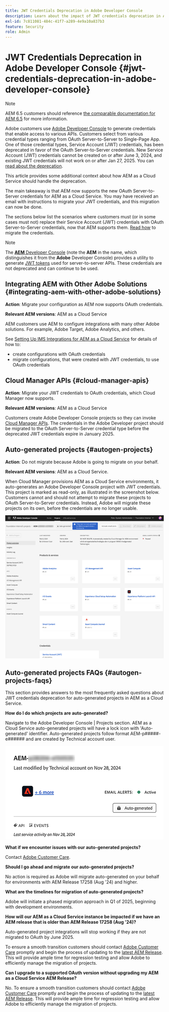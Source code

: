 ```yaml
---
title: JWT Credentials Deprecation in Adobe Developer Console
description: Learn about the impact of JWT credentials deprecation in Adobe Developer Console on AEM.
exl-id: 7c811081-484c-41f7-a289-4e9a10a837b3
feature: Security
role: Admin
---
```

# JWT Credentials Deprecation in Adobe Developer Console {#jwt-credentials-deprecation-in-adobe-developer-console}

>[!NOTE]
>
>AEM 6.5 customers should reference [the comparable documentation for AEM 6.5](https://experienceleague.adobe.com/en/docs/experience-manager-65/content/security/jwt-credentials-deprecation-in-adobe-developer-console) for more information.

Adobe customers use [Adobe Developer Console](https://developer.adobe.com/console) to generate credentials that enable access to various APIs. Customers select from various credential types ranging from OAuth Server-to-Server to Single-Page App. One of those credential types, Service Account (JWT) credentials, has been deprecated in favor of the OAuth Server-to-Server credentials. New Service Account (JWT) credentials cannot be created on or after June 3, 2024, and existing JWT credentials will not work on or after Jan 27, 2025. You can [read about the deprecation](https://developer.adobe.com/developer-console/docs/guides/authentication/ServerToServerAuthentication/migration/).

This article provides some additional context about how AEM as a Cloud Service should handle the deprecation.

The main takeaway is that AEM now supports the new OAuth Server-to-Server credentials for AEM as a Cloud Service. You may have received an email with instructions to migrate your JWT credentials, and this migration can now be done.

The sections below list the scenarios where customers must (or in some cases must not) replace their Service Account (JWT) credentials with OAuth Server-to-Server credentials, now that AEM supports them. [Read how](https://developer.adobe.com/developer-console/docs/guides/authentication/ServerToServerAuthentication/migration/#migration-overview) to migrate the credentials.

>[!NOTE]
>
>The [**AEM** Developer Console](/help/implementing/developing/introduction/development-guidelines.md#crxde-lite-and-developer-console) (note the **AEM** in the name, which distinguishes it from the **Adobe** Developer Console) provides a utility to generate [JWT tokens](/help/implementing/developing/introduction/generating-access-tokens-for-server-side-apis.md) used for server-to-server APIs. These credentials are not deprecated and can continue to be used.

## Integrating AEM with Other Adobe Solutions {#integrating-aem-with-other-adobe-solutions}

**Action**: Migrate your configuration as AEM now supports OAuth credentials.

**Relevant AEM versions**: AEM as a Cloud Service

AEM customers use AEM to configure integrations with many other Adobe solutions. For example, Adobe Target, Adobe Analytics, and others.

See [Setting Up IMS Integrations for AEM as a Cloud Service](/help/security/setting-up-ims-integrations-for-aem-as-a-cloud-service.md) for details of how to:

* create configurations with OAuth credentials 
* migrate configurations, that were created with JWT credentials, to use OAuth credentials

## Cloud Manager APIs {#cloud-manager-apis}

**Action**: Migrate your JWT credentials to OAuth credentials, which Cloud Manager now supports.

**Relevant AEM versions**: AEM as a Cloud Service

Customers create Adobe Developer Console projects so they can invoke [Cloud Manager APIs](https://developer.adobe.com/experience-cloud/cloud-manager/guides/getting-started/create-api-integration/). The credentials in the Adobe Developer project should be migrated to the OAuth Server-to-Server credential type before the deprecated JWT credentials expire in January 2025.

## Auto-generated projects {#autogen-projects}

**Action**: Do not migrate because Adobe is going to migrate on your behalf.

**Relevant AEM versions**: AEM as a Cloud Service.

When Cloud Manager provisions AEM as a Cloud Service environments, it auto-generates an Adobe Developer Console project with JWT credentials. This project is marked as read-only, as illustrated in the screenshot below. Customers cannot and should not attempt to migrate these projects to OAuth Server-to-Server credentials. Instead, Adobe will migrate these projects on its own, before the credentials are no longer usable.

![Auto-generated projects](/help/security/assets/jwt-deprecation-autogen-projects.png)

## Auto-generated projects FAQs {#autogen-projects-faqs}

This section provides answers to the most frequently asked questions about JWT credentials deprecation for auto-generated projects in AEM as a Cloud Service.

**How do I do which projects are auto-generated?**

Navigate to the Adobe Developer Console | Projects section.  AEM as a Cloud Service auto-generated projects will have a lock icon with 'Auto-generated' identifier.  Auto-generated projects follow format AEM-p#####-e###### and are created by Technical account user.  

![Autogenerated Projects](/help/security/assets/jwt-alert.png)

**What if we encounter issues with our auto-generated projects?**  

Contact [Adobe Customer Care](https://helpx.adobe.com/ca/enterprise/using/support-for-experience-cloud.html).  

**Should I go ahead and migrate our auto-generated projects?**

No action is required as Adobe will migrate auto-generated on your behalf for environments with AEM Release 17258 (Aug '24) and higher.  

**What are the timelines for migration of auto-generated projects?**

Adobe will initiate a phased migration approach in Q1 of 2025, beginning with development environments.   

**How will our AEM as a Cloud Service instance be impacted if we have an AEM release that is older than AEM Release 17258 (Aug '24)?**

Auto-generated project integrations will stop working if they are not migrated to OAuth by June 2025.   

To ensure a smooth transition customers should contact [Adobe Customer Care](https://helpx.adobe.com/ca/enterprise/using/support-for-experience-cloud.html) promptly and begin the process of updating to the [latest AEM Release](https://experienceleague.adobe.com/en/docs/experience-manager-cloud-service/content/release-notes/maintenance/latest). This will provide ample time for regression testing and allow Adobe to efficiently manage the migration of projects. 

**Can I upgrade to a supported OAuth version without upgrading my AEM as a Cloud Service AEM Release?**

No. To ensure a smooth transition customers should contact [Adobe Customer Care](https://helpx.adobe.com/ca/enterprise/using/support-for-experience-cloud.html) promptly and begin the process of updating to the [latest AEM Release](https://experienceleague.adobe.com/en/docs/experience-manager-cloud-service/content/release-notes/maintenance/latest). This will provide ample time for regression testing and allow Adobe to efficiently manage the migration of projects. 
